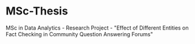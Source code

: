 # MSc-Thesis
MSc in Data Analytics - Research Project - "Effect of Different Entities on Fact Checking in
Community Question Answering Forums"

